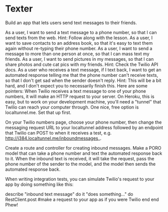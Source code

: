 Texter
======
Build an app that lets users send text messages to their friends.

As a user, I want to send a text message to a phone number, so that I can send texts from the web. Hint: Follow along with the lesson.
As a user, I want to save contacts to an address book, so that it's easy to text them again without re-typing their phone number.
As a user, I want to send a message to more than one person at once, so that I can mass text my friends.
As a user, I want to send pictures in my messages, so that I can share photos and cute cat pics with my friends. Hint: Check the Twilio API docs.
As a user who receives a text message, if I text back, I want to get an automated response telling me that the phone number can't receive texts, so that I don't get sad when the sender doesn't reply. Hint: This will be a bit hard, and I don't expect you to necessarily finish this. Here are some pointers:
When Twilio receives a text message to one of your phone numbers, it will make an HTTP request to your server. On Heroku, this is easy, but to work on your development machine, you'll need a "tunnel" that Twilio can reach your computer through. One nice, free option is localtunnel.me. Set that up first.

On your Twilio numbers page, choose your phone number, then change the messaging request URL to your localtunnel address followed by an endpoint that Twilio can POST to when it receives a test, e.g. http://j384.localtunnel.me/inboundmessages_.

Create a route and controller for creating inbound messages. Make a PORO model that can take a phone number and text the automated response back to it. When the inbound text is received, it will take the request, pass the phone number of the sender to the model, and the model then sends the automated response back.

When writing integration tests, you can simulate Twilio's request to your app by doing something like this:

describe "inbound text message" do
  it "does something..." do
    RestClient.post #make a request to your app as if you were Twilio
  end
end
Phew!
